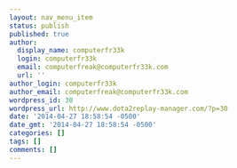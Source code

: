 ```yaml
---
layout: nav_menu_item
status: publish
published: true
author:
  display_name: computerfr33k
  login: computerfr33k
  email: computerfreak@computerfr33k.com
  url: ''
author_login: computerfr33k
author_email: computerfreak@computerfr33k.com
wordpress_id: 30
wordpress_url: http://www.dota2replay-manager.com/?p=30
date: '2014-04-27 18:58:54 -0500'
date_gmt: '2014-04-27 18:58:54 -0500'
categories: []
tags: []
comments: []
---
```


